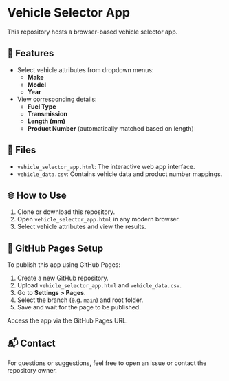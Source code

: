 # Vehicle Selector App

This repository hosts a browser-based vehicle selector app.

## 🚗 Features

- Select vehicle attributes from dropdown menus:
  - **Make**
  - **Model**
  - **Year**
- View corresponding details:
  - **Fuel Type**
  - **Transmission**
  - **Length (mm)**
  - **Product Number** (automatically matched based on length)

## 📁 Files

- `vehicle_selector_app.html`: The interactive web app interface.
- `vehicle_data.csv`: Contains vehicle data and product number mappings.

## 🌐 How to Use

1. Clone or download this repository.
2. Open `vehicle_selector_app.html` in any modern browser.
3. Select vehicle attributes and view the results.

## 🚀 GitHub Pages Setup

To publish this app using GitHub Pages:

1. Create a new GitHub repository.
2. Upload `vehicle_selector_app.html` and `vehicle_data.csv`.
3. Go to **Settings > Pages**.
4. Select the branch (e.g. `main`) and root folder.
5. Save and wait for the page to be published.

Access the app via the GitHub Pages URL.

## 📬 Contact

For questions or suggestions, feel free to open an issue or contact the repository owner.
